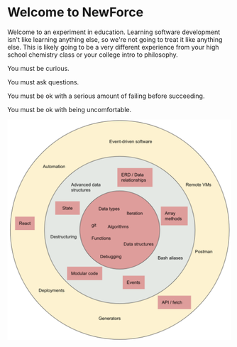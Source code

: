# Welcome to NewForce

Welcome to an experiment in education. Learning software development isn't like learning anything else, so we're not going to treat it like anything else. This is likely going to be a very different experience from your high school chemistry class or your college intro to philosophy.

You must be curious.

You must ask questions.

You must be ok with a serious amount of failing before succeeding.

You must be ok with being uncomfortable.

![tiered learning objectives](./learning-objectives.png)
